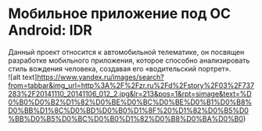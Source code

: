 # Мобильное приложение под OC Android: IDR
Данный проект относится к автомобильной телематике, он посвящен разработке мобильного приложения, которое способно анализировать стиль вождения человека, создавая его «водительский портрет».  
![alt text]https://www.yandex.ru/images/search?from=tabbar&img_url=http%3A%2F%2Fzr.ru%2Fd%2Fstory%2F03%2F737283%2F20141110_20141106_012_2.jpg&lr=213&pos=1&rpt=simage&text=%D0%B0%D0%B2%D1%82%D0%BE%D0%BC%D0%BE%D0%B1%D0%B8%D0%BB%D1%8C%D0%BD%D0%B0%D1%8F%20%D1%82%D0%B5%D0%BB%D0%B5%D0%BC%D0%B0%D1%82%D0%B8%D0%BA%D0%B0)
